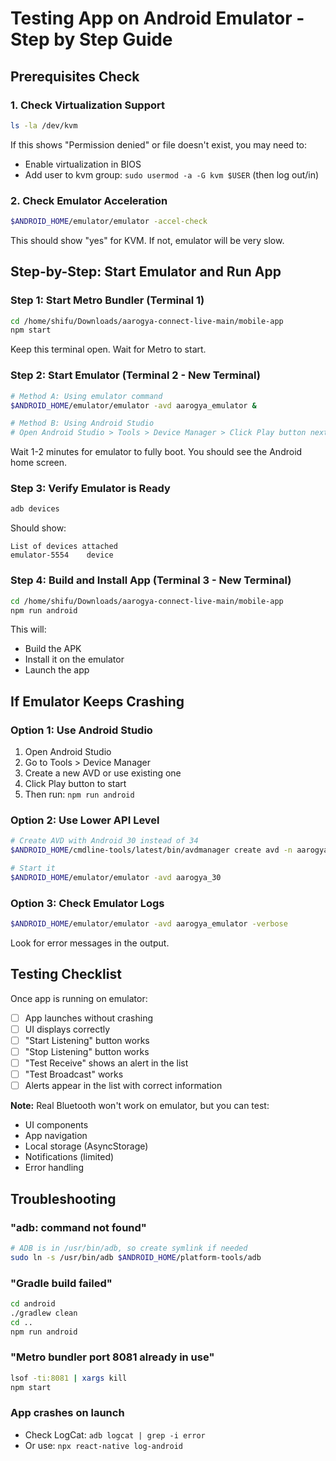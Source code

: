 # Testing App on Android Emulator - Step by Step Guide

## Prerequisites Check

### 1. Check Virtualization Support
```bash
ls -la /dev/kvm
```
If this shows "Permission denied" or file doesn't exist, you may need to:
- Enable virtualization in BIOS
- Add user to kvm group: `sudo usermod -a -G kvm $USER` (then log out/in)

### 2. Check Emulator Acceleration
```bash
$ANDROID_HOME/emulator/emulator -accel-check
```
This should show "yes" for KVM. If not, emulator will be very slow.

## Step-by-Step: Start Emulator and Run App

### Step 1: Start Metro Bundler (Terminal 1)
```bash
cd /home/shifu/Downloads/aarogya-connect-live-main/mobile-app
npm start
```
Keep this terminal open. Wait for Metro to start.

### Step 2: Start Emulator (Terminal 2 - New Terminal)
```bash
# Method A: Using emulator command
$ANDROID_HOME/emulator/emulator -avd aarogya_emulator &

# Method B: Using Android Studio
# Open Android Studio > Tools > Device Manager > Click Play button next to "aarogya_emulator"
```

Wait 1-2 minutes for emulator to fully boot. You should see the Android home screen.

### Step 3: Verify Emulator is Ready
```bash
adb devices
```
Should show:
```
List of devices attached
emulator-5554    device
```

### Step 4: Build and Install App (Terminal 3 - New Terminal)
```bash
cd /home/shifu/Downloads/aarogya-connect-live-main/mobile-app
npm run android
```

This will:
- Build the APK
- Install it on the emulator
- Launch the app

## If Emulator Keeps Crashing

### Option 1: Use Android Studio
1. Open Android Studio
2. Go to Tools > Device Manager
3. Create a new AVD or use existing one
4. Click Play button to start
5. Then run: `npm run android`

### Option 2: Use Lower API Level
```bash
# Create AVD with Android 30 instead of 34
$ANDROID_HOME/cmdline-tools/latest/bin/avdmanager create avd -n aarogya_30 -k "system-images;android-30;google_apis;x86_64"

# Start it
$ANDROID_HOME/emulator/emulator -avd aarogya_30
```

### Option 3: Check Emulator Logs
```bash
$ANDROID_HOME/emulator/emulator -avd aarogya_emulator -verbose
```
Look for error messages in the output.

## Testing Checklist

Once app is running on emulator:

- [ ] App launches without crashing
- [ ] UI displays correctly
- [ ] "Start Listening" button works
- [ ] "Stop Listening" button works  
- [ ] "Test Receive" shows an alert in the list
- [ ] "Test Broadcast" works
- [ ] Alerts appear in the list with correct information

**Note:** Real Bluetooth won't work on emulator, but you can test:
- UI components
- App navigation
- Local storage (AsyncStorage)
- Notifications (limited)
- Error handling

## Troubleshooting

### "adb: command not found"
```bash
# ADB is in /usr/bin/adb, so create symlink if needed
sudo ln -s /usr/bin/adb $ANDROID_HOME/platform-tools/adb
```

### "Gradle build failed"
```bash
cd android
./gradlew clean
cd ..
npm run android
```

### "Metro bundler port 8081 already in use"
```bash
lsof -ti:8081 | xargs kill
npm start
```

### App crashes on launch
- Check LogCat: `adb logcat | grep -i error`
- Or use: `npx react-native log-android`


